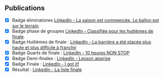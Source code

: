 ## Publications

- [X] Badge éliminatoires [LinkedIn - La saison est commencée. Le ballon est sur le terrain](https://www.linkedin.com/posts/activity-6994956030103175168-xkM5?utm_source=share&utm_medium=member_desktop).
- [X] Badge phase de groupes [LinkedIn - Classifiée pour les huitièmes de finale](https://www.linkedin.com/posts/activity-6997272298399371264-y97t?utm_source=share&utm_medium=member_desktop).
- [X] Badge Huitièmes de finale : [LinkedIn -  La barrière a été placée plus haute et plus difficile à franchir](https://www.linkedin.com/feed/update/activity:6998497531357757440#share-modal)
- [X] Badge Quarts de finale : [LinkedIn -  10 heures NON STOP](https://www.linkedin.com/posts/fernandaorlando_partiunuvem-somostftec-tftecprime-activity-6999260400567361537-KX94?utm_source=share&utm_medium=member_desktop)
- [X] Badge Demi-finales : [LinkedIn - Lesson apprise](https://www.linkedin.com/posts/fernandaorlando_partiunuvem-somostftec-tftecprime-activity-7000375995564195840-ASXj?utm_source=share&utm_medium=member_desktop)
- [X] Badge Finale : [LinkedIn - I got it!](https://www.linkedin.com/posts/fernandaorlando_partiunuvem-somostftec-tftecprime-activity-7001289920690421760-c58U?utm_source=share&utm_medium=member_desktop)
- [X] Résultat : [LinkedIn - La liste finale](https://www.linkedin.com/posts/fernandaorlando_azure-cloud-devops-activity-7001894218608562176-kKSN?utm_source=share&utm_medium=member_desktop)
